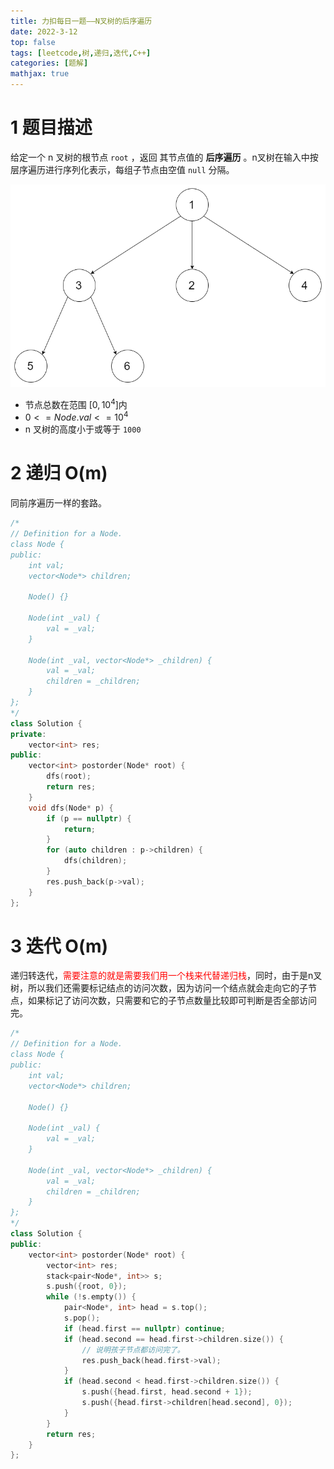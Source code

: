 ```yaml
---
title: 力扣每日一题——N叉树的后序遍历
date: 2022-3-12
top: false
tags: [leetcode,树,递归,迭代,C++]
categories: [题解]
mathjax: true
---
```

# 1 题目描述

给定一个 n 叉树的根节点  `root` ，返回 其节点值的 **后序遍历** 。n叉树在输入中按层序遍历进行序列化表示，每组子节点由空值 `null` 分隔。

![示例](https://raw.githubusercontent.com/unique-pure/PicLibrary/main/img/narytreeexample.png)

- 节点总数在范围 $[0, 10^4]$内
- $0 <= Node.val <= 10^4$
- n 叉树的高度小于或等于 `1000`

# 2 递归 O(m)
同前序遍历一样的套路。
```cpp
/*
// Definition for a Node.
class Node {
public:
    int val;
    vector<Node*> children;

    Node() {}

    Node(int _val) {
        val = _val;
    }

    Node(int _val, vector<Node*> _children) {
        val = _val;
        children = _children;
    }
};
*/
class Solution {
private:
    vector<int> res;
public:
    vector<int> postorder(Node* root) {
        dfs(root);
        return res;
    }
    void dfs(Node* p) {
        if (p == nullptr) {
            return;
        }
        for (auto children : p->children) {
            dfs(children);
        }
        res.push_back(p->val);
    }
};
```

# 3 迭代 O(m)
递归转迭代，<font color="red">需要注意的就是需要我们用一个栈来代替递归栈</font>，同时，由于是n叉树，所以我们还需要标记结点的访问次数，因为访问一个结点就会走向它的子节点，如果标记了访问次数，只需要和它的子节点数量比较即可判断是否全部访问完。

```cpp
/*
// Definition for a Node.
class Node {
public:
    int val;
    vector<Node*> children;

    Node() {}

    Node(int _val) {
        val = _val;
    }

    Node(int _val, vector<Node*> _children) {
        val = _val;
        children = _children;
    }
};
*/
class Solution {
public:
    vector<int> postorder(Node* root) {
        vector<int> res;
        stack<pair<Node*, int>> s;
        s.push({root, 0});
        while (!s.empty()) {
            pair<Node*, int> head = s.top();
            s.pop();
            if (head.first == nullptr) continue; 
            if (head.second == head.first->children.size()) {
                // 说明孩子节点都访问完了。
                res.push_back(head.first->val);
            }
            if (head.second < head.first->children.size()) {
                s.push({head.first, head.second + 1});
                s.push({head.first->children[head.second], 0});
            }
        }
        return res;
    }
};
